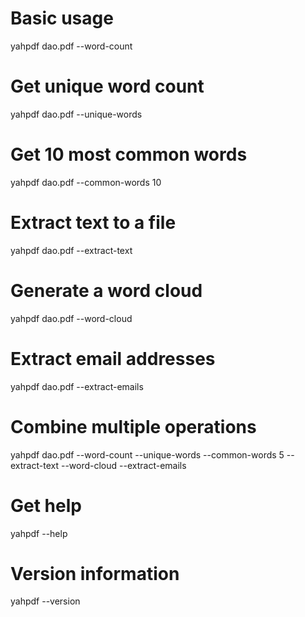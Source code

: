 # Basic usage
yahpdf dao.pdf --word-count

# Get unique word count
yahpdf dao.pdf --unique-words

# Get 10 most common words
yahpdf dao.pdf --common-words 10

# Extract text to a file
yahpdf dao.pdf --extract-text

# Generate a word cloud
yahpdf dao.pdf --word-cloud

# Extract email addresses
yahpdf dao.pdf --extract-emails

# Combine multiple operations
yahpdf dao.pdf --word-count --unique-words --common-words 5 --extract-text --word-cloud --extract-emails

# Get help
yahpdf --help

# Version information
yahpdf --version